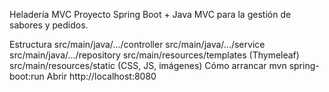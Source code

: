 Heladería MVC
Proyecto Spring Boot + Java MVC para la gestión de sabores y pedidos.

Estructura
src/main/java/.../controller
src/main/java/.../service
src/main/java/.../repository
src/main/resources/templates (Thymeleaf)
src/main/resources/static (CSS, JS, imágenes)
Cómo arrancar
mvn spring-boot:run
Abrir http://localhost:8080